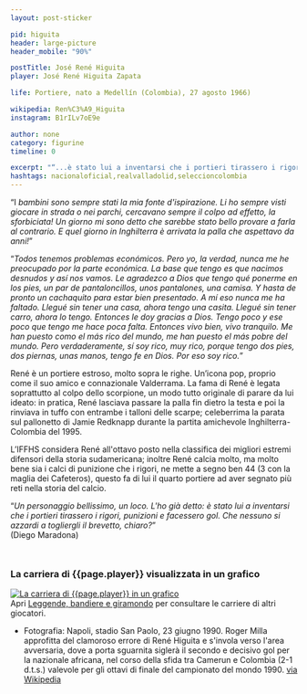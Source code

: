 ```yaml
---
layout: post-sticker

pid: higuita
header: large-picture
header_mobile: "90%"

postTitle: José René Higuita
player: José René Higuita Zapata

life: Portiere, nato a Medellín (Colombia), 27 agosto 1966)

wikipedia: Ren%C3%A9_Higuita
instagram: B1rILv7oE9e

author: none
category: figurine
timeline: 0

excerpt: "“...è stato lui a inventarsi che i portieri tirassero i rigori, punizioni e facessero gol. Che nessuno si azzardi a togliergli il brevetto, chiaro?” (Diego Maradona)"
hashtags: nacionaloficial,realvalladolid,seleccioncolombia
---
```

“I _bambini sono sempre stati la mia fonte d'ispirazione. Li ho sempre visti giocare in strada o nei parchi, cercavano sempre il colpo ad effetto, la sforbiciata! Un giorno mi sono detto che sarebbe stato bello provare a farla al contrario. E quel giorno in Inghilterra è arrivata la palla che aspettavo da anni!_”

“_Todos tenemos problemas económicos. Pero yo, la verdad, nunca me he preocupado por la parte económica. La base que tengo es que nacimos desnudos y así nos vamos. Le agradezco a Dios que tengo qué ponerme en los pies, un par de pantaloncillos, unos pantalones, una camisa. Y hasta de pronto un cachaquito para estar bien presentado. A mí eso nunca me ha faltado. Llegué sin tener una casa, ahora tengo una casita. Llegué sin tener carro, ahora lo tengo. Entonces le doy gracias a Dios. Tengo poco y ese poco que tengo me hace poca falta. Entonces vivo bien, vivo tranquilo. Me han puesto como el más rico del mundo, me han puesto el más pobre del mundo. Pero verdaderamente, sí soy rico, muy rico, porque tengo dos pies, dos piernas, unas manos, tengo fe en Dios. Por eso soy rico._”

René è un portiere estroso, molto sopra le righe. Un’icona pop, proprio come il suo amico e connazionale Valderrama. La fama di René è legata soprattutto al colpo dello scorpione, un modo tutto originale di parare da lui ideato: in pratica, René lasciava passare la palla fin dietro la testa e poi la rinviava in tuffo con entrambe i talloni delle scarpe; celeberrima la parata sul pallonetto di Jamie Redknapp durante la partita amichevole Inghilterra-Colombia del 1995.

L’IFFHS considera René all'ottavo posto nella classifica dei migliori estremi difensori della storia sudamericana; inoltre René calcia molto, ma molto bene sia i calci di punizione che i rigori, ne mette a segno ben 44 (3 con la maglia dei Cafeteros), questo fa di lui il quarto portiere ad aver segnato più reti nella storia del calcio.

“_Un personaggio bellissimo, un loco. L'ho già detto: è stato lui a inventarsi che i portieri tirassero i rigori, punizioni e facessero gol. Che nessuno si azzardi a togliergli il brevetto, chiaro?_”  
(Diego Maradona)

<div style="margin-top: 50px;">
<h3>La carriera di {{page.player}} visualizzata in un grafico</h3>
<a href="/leggende-bandiere-e-giramondo" title="La carriera di {{page.player}} visualizzata in un grafico"><img class="responsive-img w100 border" src="{{site.baseurl}}/assets/pics/careers/{{page.pid}}.png" alt="La carriera di {{page.player}} in un grafico"/></a>
</div>
Apri <a href="/leggende-bandiere-e-giramondo" title="La carriera di {{page.player}} visualizzata in un grafico">Leggende, bandiere e giramondo</a> per consultare le carriere di altri giocatori.


<div class="post-disclaimer">
<ul>
  <li>Fotografia: Napoli, stadio San Paolo, 23 giugno 1990. Roger Milla approfitta del clamoroso errore di René Higuita e s'invola verso l'area avversaria, dove a porta sguarnita siglerà il secondo e decisivo gol per la nazionale africana, nel corso della sfida tra Camerun e Colombia (2-1 d.t.s.) valevole per gli ottavi di finale del campionato del mondo 1990. <a href="https://it.wikipedia.org/wiki/File:Mondiali_1990_-_Camerun_vs_Colombia_-_Roger_Milla_e_Ren%C3%A9_Higuita.jpg">via Wikipedia</a></li>
</ul>
</div>
